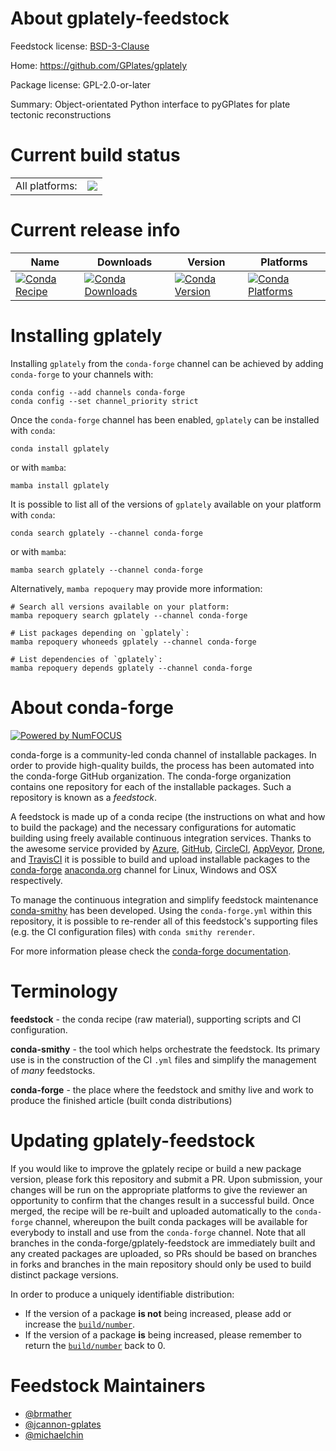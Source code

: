 About gplately-feedstock
========================

Feedstock license: [BSD-3-Clause](https://github.com/conda-forge/gplately-feedstock/blob/main/LICENSE.txt)

Home: https://github.com/GPlates/gplately

Package license: GPL-2.0-or-later

Summary: Object-orientated Python interface to pyGPlates for plate tectonic reconstructions

Current build status
====================


<table><tr><td>All platforms:</td>
    <td>
      <a href="https://dev.azure.com/conda-forge/feedstock-builds/_build/latest?definitionId=18958&branchName=main">
        <img src="https://dev.azure.com/conda-forge/feedstock-builds/_apis/build/status/gplately-feedstock?branchName=main">
      </a>
    </td>
  </tr>
</table>

Current release info
====================

| Name | Downloads | Version | Platforms |
| --- | --- | --- | --- |
| [![Conda Recipe](https://img.shields.io/badge/recipe-gplately-green.svg)](https://anaconda.org/conda-forge/gplately) | [![Conda Downloads](https://img.shields.io/conda/dn/conda-forge/gplately.svg)](https://anaconda.org/conda-forge/gplately) | [![Conda Version](https://img.shields.io/conda/vn/conda-forge/gplately.svg)](https://anaconda.org/conda-forge/gplately) | [![Conda Platforms](https://img.shields.io/conda/pn/conda-forge/gplately.svg)](https://anaconda.org/conda-forge/gplately) |

Installing gplately
===================

Installing `gplately` from the `conda-forge` channel can be achieved by adding `conda-forge` to your channels with:

```
conda config --add channels conda-forge
conda config --set channel_priority strict
```

Once the `conda-forge` channel has been enabled, `gplately` can be installed with `conda`:

```
conda install gplately
```

or with `mamba`:

```
mamba install gplately
```

It is possible to list all of the versions of `gplately` available on your platform with `conda`:

```
conda search gplately --channel conda-forge
```

or with `mamba`:

```
mamba search gplately --channel conda-forge
```

Alternatively, `mamba repoquery` may provide more information:

```
# Search all versions available on your platform:
mamba repoquery search gplately --channel conda-forge

# List packages depending on `gplately`:
mamba repoquery whoneeds gplately --channel conda-forge

# List dependencies of `gplately`:
mamba repoquery depends gplately --channel conda-forge
```


About conda-forge
=================

[![Powered by
NumFOCUS](https://img.shields.io/badge/powered%20by-NumFOCUS-orange.svg?style=flat&colorA=E1523D&colorB=007D8A)](https://numfocus.org)

conda-forge is a community-led conda channel of installable packages.
In order to provide high-quality builds, the process has been automated into the
conda-forge GitHub organization. The conda-forge organization contains one repository
for each of the installable packages. Such a repository is known as a *feedstock*.

A feedstock is made up of a conda recipe (the instructions on what and how to build
the package) and the necessary configurations for automatic building using freely
available continuous integration services. Thanks to the awesome service provided by
[Azure](https://azure.microsoft.com/en-us/services/devops/), [GitHub](https://github.com/),
[CircleCI](https://circleci.com/), [AppVeyor](https://www.appveyor.com/),
[Drone](https://cloud.drone.io/welcome), and [TravisCI](https://travis-ci.com/)
it is possible to build and upload installable packages to the
[conda-forge](https://anaconda.org/conda-forge) [anaconda.org](https://anaconda.org/)
channel for Linux, Windows and OSX respectively.

To manage the continuous integration and simplify feedstock maintenance
[conda-smithy](https://github.com/conda-forge/conda-smithy) has been developed.
Using the ``conda-forge.yml`` within this repository, it is possible to re-render all of
this feedstock's supporting files (e.g. the CI configuration files) with ``conda smithy rerender``.

For more information please check the [conda-forge documentation](https://conda-forge.org/docs/).

Terminology
===========

**feedstock** - the conda recipe (raw material), supporting scripts and CI configuration.

**conda-smithy** - the tool which helps orchestrate the feedstock.
                   Its primary use is in the construction of the CI ``.yml`` files
                   and simplify the management of *many* feedstocks.

**conda-forge** - the place where the feedstock and smithy live and work to
                  produce the finished article (built conda distributions)


Updating gplately-feedstock
===========================

If you would like to improve the gplately recipe or build a new
package version, please fork this repository and submit a PR. Upon submission,
your changes will be run on the appropriate platforms to give the reviewer an
opportunity to confirm that the changes result in a successful build. Once
merged, the recipe will be re-built and uploaded automatically to the
`conda-forge` channel, whereupon the built conda packages will be available for
everybody to install and use from the `conda-forge` channel.
Note that all branches in the conda-forge/gplately-feedstock are
immediately built and any created packages are uploaded, so PRs should be based
on branches in forks and branches in the main repository should only be used to
build distinct package versions.

In order to produce a uniquely identifiable distribution:
 * If the version of a package **is not** being increased, please add or increase
   the [``build/number``](https://docs.conda.io/projects/conda-build/en/latest/resources/define-metadata.html#build-number-and-string).
 * If the version of a package **is** being increased, please remember to return
   the [``build/number``](https://docs.conda.io/projects/conda-build/en/latest/resources/define-metadata.html#build-number-and-string)
   back to 0.

Feedstock Maintainers
=====================

* [@brmather](https://github.com/brmather/)
* [@jcannon-gplates](https://github.com/jcannon-gplates/)
* [@michaelchin](https://github.com/michaelchin/)

